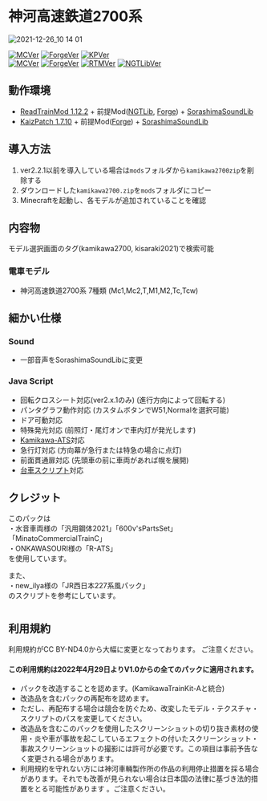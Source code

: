 # 神河高速鉄道2700系

![2021-12-26_10 14 01](https://user-images.githubusercontent.com/96647385/147396673-6cf4278e-dd74-4aa2-b628-d7d40ea3e761.jpg)

[![MCVer](https://img.shields.io/badge/Minecraft-1.7.10-brightgreen)](https://www.minecraft.net/)
[![ForgeVer](https://img.shields.io/badge/Forge-10.13.4.1614-important)](https://files.minecraftforge.net/maven/net/minecraftforge/forge/index_1.7.10.html)
[![KPVer](https://img.shields.io/badge/KaizPatchX-1.4.4-informational)](https://github.com/Kai-Z-JP/KaizPatchX/releases/tag/v1.4.4)  
[![MCVer](https://img.shields.io/badge/Minecraft-1.12.2-brightgreen)](https://www.minecraft.net/)
[![ForgeVer](https://img.shields.io/badge/Forge-14.23.5.2855-important)](https://files.minecraftforge.net/maven/net/minecraftforge/forge/index_1.12.2.html)
[![RTMVer](https://img.shields.io/badge/RealTrainMod-2.4.21--40-informational)](https://www.curseforge.com/minecraft/mc-mods/realtrainmod/files/3061973)
[![NGTLibVer](https://img.shields.io/badge/NGTLib-2.4.19--35-lightgrey)](https://www.curseforge.com/minecraft/mc-mods/ngtlib/files/all?filter-game-version=2020709689%3A6756)

## 動作環境
- [ReadTrainMod 1.12.2](https://www.curseforge.com/minecraft/mc-mods/realtrainmod/files/all?filter-game-version=2020709689%3A6756) + 前提Mod([NGTLib](https://www.curseforge.com/minecraft/mc-mods/ngtlib/files/all?filter-game-version=2020709689%3A6756), [Forge](https://files.minecraftforge.net/net/minecraftforge/forge/index_1.12.2.html)) + [SorashimaSoundLib](https://twitter.com/Melon_Soda24/status/1474394447924412419)
- [KaizPatch 1.7.10](https://github.com/Kai-Z-JP/KaizPatchX) + 前提Mod([Forge](https://files.minecraftforge.net/net/minecraftforge/forge/index_1.7.10.html)) + [SorashimaSoundLib](https://twitter.com/Melon_Soda24/status/1474394447924412419)

## 導入方法
1. ver2.2.1以前を導入している場合は`mods`フォルダから`kamikawa2700zip`を削除する
2. ダウンロードした`kamikawa2700.zip`を`mods`フォルダにコピー
3. Minecraftを起動し、各モデルが追加されていることを確認

## 内容物
モデル選択画面のタグ(kamikawa2700, kisaraki2021)で検索可能
### 電車モデル
- 神河高速鉄道2700系 7種類 (Mc1,Mc2,T,M1,M2,Tc,Tcw) 

## 細かい仕様
### Sound
- 一部音声をSorashimaSoundLibに変更
### Java Script
- 回転クロスシート対応(ver2.x.1のみ) (進行方向によって回転する)
- パンタグラフ動作対応 (カスタムボタンでW51,Normalを選択可能)
- ドア可動対応
- 特殊発光対応 (前照灯・尾灯オンで車内灯が発光します)
- [Kamikawa-ATS](https://github.com/Kisaraki2021/Kamikawa-ATS)対応
- 急行灯対応 (方向幕が急行または特急の場合に点灯)
- 前面貫通扉対応 (先頭車の前に車両があれば幌を展開)
- [台車スクリプト](https://github.com/Kisaraki2021/Render_Bogie.js)対応

## クレジット
このパックは  
・水音車両様の「汎用鋼体2021」「600v'sPartsSet」「MinatoCommercialTrainC」  
・ONKAWASOURI様の「R-ATS」  
を使用しています。

また、  
・new_ilya様の「JR西日本227系風パック」  
のスクリプトを参考にしています。  

# 
## 利用規約
利用規約がCC BY-ND4.0から大幅に変更となっております。
ご注意ください。
#### この利用規約は2022年4月29日よりV1.0からの全てのパックに適用されます。
- パックを改造することを認めます。(KamikawaTrainKit-Aと統合)
- 改造品を含むパックの再配布を認めます。
- ただし、再配布する場合は競合を防ぐため、改変したモデル・テクスチャ・スクリプトのパスを変更してください。
- 改造品を含むこのパックを使用したスクリーンショットの切り抜き素材の使用・炎や車が事故を起こしているエフェクトの付いたスクリーンショット・事故スクリーンショットの撮影には許可が必要です。この項目は事前予告なく変更される場合があります。
- 利用規約を守れない方には神河車輛製作所の作品の利用停止措置を採る場合があります。それでも改善が見られない場合は日本国の法律に基づき法的措置をとる可能性があります 。ご注意ください。
